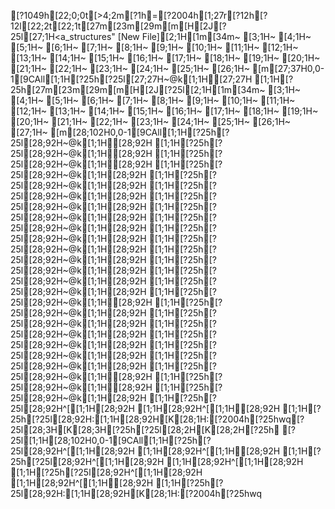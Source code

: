 [?1049h[22;0;0t[>4;2m[?1h=[?2004h[1;27r[?12h[?12l[22;2t[22;1t[27m[23m[29m[m[H[2J[?25l[27;1H<a_structures" [New File][2;1H[1m[34m~                                                     [3;1H~                                                     [4;1H~                                                     [5;1H~                                                     [6;1H~                                                     [7;1H~                                                     [8;1H~                                                     [9;1H~                                                     [10;1H~                                                     [11;1H~                                                     [12;1H~                                                     [13;1H~                                                     [14;1H~                                                     [15;1H~                                                     [16;1H~                                                     [17;1H~                                                     [18;1H~                                                     [19;1H~                                                     [20;1H~                                                     [21;1H~                                                     [22;1H~                                                     [23;1H~                                                     [24;1H~                                                     [25;1H~                                                     [26;1H~                                                     [m[27;37H0,0-1[9CAll[1;1H[?25h[?25l[27;27H~@k[1;1H[27;27H   [1;1H[?25h[27m[23m[29m[m[H[2J[?25l[2;1H[1m[34m~                                                                                                                      [3;1H~                                                                                                                      [4;1H~                                                                                                                      [5;1H~                                                                                                                      [6;1H~                                                                                                                      [7;1H~                                                                                                                      [8;1H~                                                                                                                      [9;1H~                                                                                                                      [10;1H~                                                                                                                      [11;1H~                                                                                                                      [12;1H~                                                                                                                      [13;1H~                                                                                                                      [14;1H~                                                                                                                      [15;1H~                                                                                                                      [16;1H~                                                                                                                      [17;1H~                                                                                                                      [18;1H~                                                                                                                      [19;1H~                                                                                                                      [20;1H~                                                                                                                      [21;1H~                                                                                                                      [22;1H~                                                                                                                      [23;1H~                                                                                                                      [24;1H~                                                                                                                      [25;1H~                                                                                                                      [26;1H~                                                                                                                      [27;1H~                                                                                                                      [m[28;102H0,0-1[9CAll[1;1H[?25h[?25l[28;92H~@k[1;1H[28;92H   [1;1H[?25h[?25l[28;92H~@k[1;1H[28;92H   [1;1H[?25h[?25l[28;92H~@k[1;1H[28;92H   [1;1H[?25h[?25l[28;92H~@k[1;1H[28;92H   [1;1H[?25h[?25l[28;92H~@k[1;1H[28;92H   [1;1H[?25h[?25l[28;92H~@k[1;1H[28;92H   [1;1H[?25h[?25l[28;92H~@k[1;1H[28;92H   [1;1H[?25h[?25l[28;92H~@k[1;1H[28;92H   [1;1H[?25h[?25l[28;92H~@k[1;1H[28;92H   [1;1H[?25h[?25l[28;92H~@k[1;1H[28;92H   [1;1H[?25h[?25l[28;92H~@k[1;1H[28;92H   [1;1H[?25h[?25l[28;92H~@k[1;1H[28;92H   [1;1H[?25h[?25l[28;92H~@k[1;1H[28;92H   [1;1H[?25h[?25l[28;92H~@k[1;1H[28;92H   [1;1H[?25h[?25l[28;92H~@k[1;1H[28;92H   [1;1H[?25h[?25l[28;92H~@k[1;1H[28;92H   [1;1H[?25h[?25l[28;92H~@k[1;1H[28;92H   [1;1H[?25h[?25l[28;92H~@k[1;1H[28;92H   [1;1H[?25h[?25l[28;92H~@k[1;1H[28;92H   [1;1H[?25h[?25l[28;92H~@k[1;1H[28;92H   [1;1H[?25h[?25l[28;92H~@k[1;1H[28;92H   [1;1H[?25h[?25l[28;92H~@k[1;1H[28;92H   [1;1H[?25h[?25l[28;92H~@k[1;1H[28;92H   [1;1H[?25h[?25l[28;92H~@k[1;1H[28;92H   [1;1H[?25h[?25l[28;92H~@k[1;1H[28;92H   [1;1H[?25h[?25l[28;92H^[[1;1H[28;92H  [1;1H[28;92H^[[1;1H[28;92H  [1;1H[?25h[?25l[28;92H:[1;1H[28;92H[K[28;1H:[?2004h[?25hwq[?25l[28;3H[K[28;3H[?25h[?25l[28;2H[K[28;2H[?25h [?25l[1;1H[28;102H0,0-1[9CAll[1;1H[?25h[?25l[28;92H^[[1;1H[28;92H  [1;1H[28;92H^[[1;1H[28;92H  [1;1H[?25h[?25l[28;92H^[[1;1H[28;92H  [1;1H[28;92H^[[1;1H[28;92H  [1;1H[?25h[?25l[28;92H^[[1;1H[28;92H  [1;1H[28;92H^[[1;1H[28;92H  [1;1H[?25h[?25l[28;92H:[1;1H[28;92H[K[28;1H:[?2004h[?25hwq